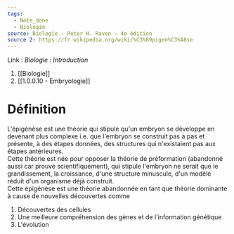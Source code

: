 ```yaml
---
tags:
  - Note_done
  - Biologie
source: Biologie - Peter H. Raven - 4e édition
source 2: https://fr.wikipedia.org/wiki/%C3%89pigen%C3%A8se
---
```


Link :
_Biologie : Introduction_
1. [[Biologie]]
2. [[1.0.0.10 - Embryologie]]

# Définition
L'épigénèse est une théorie qui stipule qu'un embryon se développe en devenant plus complexe i.e. que l'embryon se construit pas à pas et présente, à des étapes données, des structures qui n'existaient pas aux étapes antérieures. 
\
Cette théorie est née pour opposer la théorie de préformation (abandonné aussi car prouvé scientifiquement), qui stipule l'embryon ne serait que le grandissement, la croissance, d'une structure minuscule, d'un modèle  réduit d'un organisme déjà construit.
\
Cette épigénèse est une théorie abandonnée en tant que théorie dominante à cause de nouvelles découvertes comme 
1. Découvertes des cellules
2. Une meilleure compréhension des gènes et de l'information génétique 
3. L'évolution 